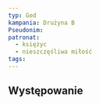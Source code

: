 ```yaml
---
typ: God
kampania: Drużyna B
Pseudonim: 
patronat:
  - księżyc
  - nieszczęśliwa miłość
tags: 
---
```


## Występowanie





